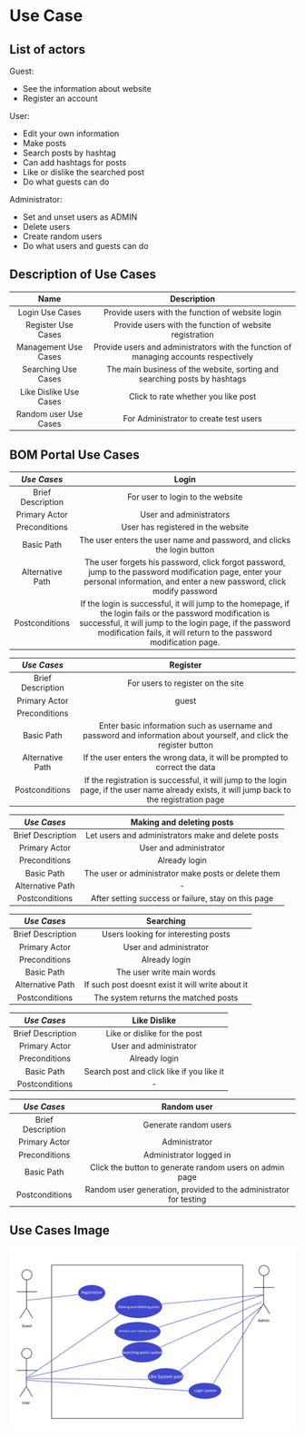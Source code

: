 # Use Case

## List of actors
Guest:
* See the information about website
* Register an account   

User:
* Edit your own information
* Make posts
* Search posts by hashtag
* Can add hashtags for posts
* Like or dislike the searched post
* Do what guests can do  

Administrator:
* Set and unset users as ADMIN
* Delete users
* Create random users
* Do what users and guests can do

## Description of Use Cases

|        Name       | Description |
| :----------------:| :----: |
| Login Use Cases      | Provide users with the function of website login |
| Register Use Cases   | Provide users with the function of website registration | 
| Management Use Cases | Provide users and administrators with the function of managing accounts respectively |
| Searching Use Cases  | The main business of the website, sorting and searching posts by hashtags |
| Like Dislike Use Cases  | Click to rate whether you like post |
| Random user Use Cases  | For Administrator to create test users |

## BOM Portal Use Cases
|        *Use Cases*       | Login  |
| :----------------:| :----: |
| Brief Description | For user to login to the website |
| Primary Actor     | User and administrators | 
| Preconditions     | User has registered in the website |
| Basic Path        | The user enters the user name and password, and clicks the login button |
| Alternative Path  | The user forgets his password, click forgot password, jump to the password modification page, enter your personal information, and enter a new password, click modify password |
| Postconditions    | If the login is successful, it will jump to the homepage, if the login fails or the password modification is successful, it will jump to the login page, if the password modification fails, it will return to the password modification page. |

|        *Use Cases*       | Register |
| :----------------:| :----: |
| Brief Description | For users to register on the site |
| Primary Actor     | guest | 
| Preconditions     |  |
| Basic Path        | Enter basic information such as username and password and information about yourself, and click the register button |
| Alternative Path  | If the user enters the wrong data, it will be prompted to correct the data  |
| Postconditions    | If the registration is successful, it will jump to the login page, if the user name already exists, it will jump back to the registration page |

|        *Use Cases*       | Making and deleting posts |
| :----------------:| :----: |
| Brief Description | Let users and administrators make and delete posts |
| Primary Actor     | User and administrator | 
| Preconditions     | Already login |
| Basic Path        | The user or administrator make posts or delete them |
| Alternative Path  | - |
| Postconditions    | After setting success or failure, stay on this page |

|        *Use Cases*       | Searching |
| :----------------:| :----: |
| Brief Description | Users looking for interesting posts |
| Primary Actor     | User and administrator | 
| Preconditions     | Already login |
| Basic Path        | The user write main words |
| Alternative Path  | If such post doesnt exist it will write about it |
| Postconditions    | The system returns the matched posts |

|        *Use Cases*       | Like Dislike |
| :----------------:| :----: |
| Brief Description | Like or dislike for the post |
| Primary Actor     | User and administrator | 
| Preconditions     | Already login |
| Basic Path        | Search post and click like if you like it |
| Postconditions  | - |


|        *Use Cases*       | Random user |
| :----------------:| :----: |
| Brief Description | Generate random users |
| Primary Actor     | Administrator | 
| Preconditions     | Administrator logged in |
| Basic Path        | Click the button to generate random users on admin page |
| Postconditions    | Random user generation, provided to the administrator for testing |

## Use Cases Image
![Alt Image](UseCases.png)  